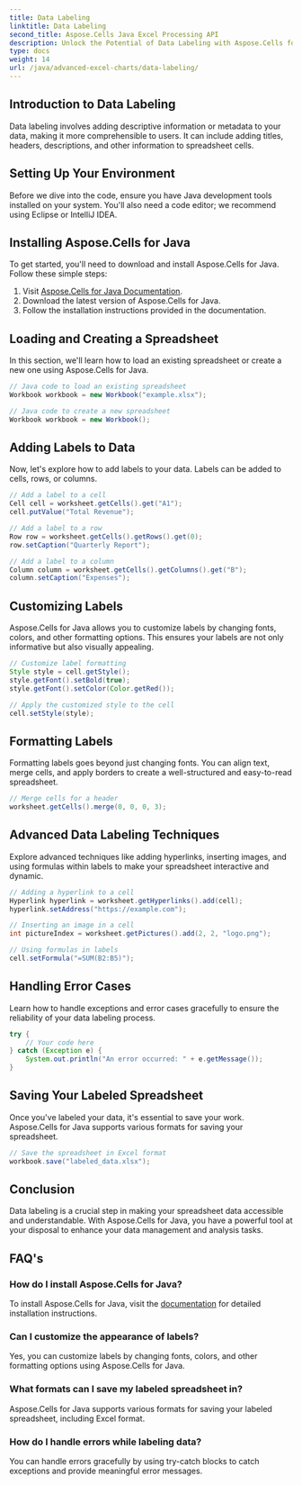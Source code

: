 ```yaml
---
title: Data Labeling
linktitle: Data Labeling
second_title: Aspose.Cells Java Excel Processing API
description: Unlock the Potential of Data Labeling with Aspose.Cells for Java. Learn Step by Step Techniques.
type: docs
weight: 14
url: /java/advanced-excel-charts/data-labeling/
---
```


## Introduction to Data Labeling

Data labeling involves adding descriptive information or metadata to your data, making it more comprehensible to users. It can include adding titles, headers, descriptions, and other information to spreadsheet cells.

## Setting Up Your Environment

Before we dive into the code, ensure you have Java development tools installed on your system. You'll also need a code editor; we recommend using Eclipse or IntelliJ IDEA.

## Installing Aspose.Cells for Java

To get started, you'll need to download and install Aspose.Cells for Java. Follow these simple steps:

1. Visit [Aspose.Cells for Java Documentation](https://reference.aspose.com/cells/java/).
2. Download the latest version of Aspose.Cells for Java.
3. Follow the installation instructions provided in the documentation.

## Loading and Creating a Spreadsheet

In this section, we'll learn how to load an existing spreadsheet or create a new one using Aspose.Cells for Java.

```java
// Java code to load an existing spreadsheet
Workbook workbook = new Workbook("example.xlsx");

// Java code to create a new spreadsheet
Workbook workbook = new Workbook();
```

## Adding Labels to Data

Now, let's explore how to add labels to your data. Labels can be added to cells, rows, or columns.

```java
// Add a label to a cell
Cell cell = worksheet.getCells().get("A1");
cell.putValue("Total Revenue");

// Add a label to a row
Row row = worksheet.getCells().getRows().get(0);
row.setCaption("Quarterly Report");

// Add a label to a column
Column column = worksheet.getCells().getColumns().get("B");
column.setCaption("Expenses");
```

## Customizing Labels

Aspose.Cells for Java allows you to customize labels by changing fonts, colors, and other formatting options. This ensures your labels are not only informative but also visually appealing.

```java
// Customize label formatting
Style style = cell.getStyle();
style.getFont().setBold(true);
style.getFont().setColor(Color.getRed());

// Apply the customized style to the cell
cell.setStyle(style);
```

## Formatting Labels

Formatting labels goes beyond just changing fonts. You can align text, merge cells, and apply borders to create a well-structured and easy-to-read spreadsheet.

```java
// Merge cells for a header
worksheet.getCells().merge(0, 0, 0, 3);
```

## Advanced Data Labeling Techniques

Explore advanced techniques like adding hyperlinks, inserting images, and using formulas within labels to make your spreadsheet interactive and dynamic.

```java
// Adding a hyperlink to a cell
Hyperlink hyperlink = worksheet.getHyperlinks().add(cell);
hyperlink.setAddress("https://example.com");

// Inserting an image in a cell
int pictureIndex = worksheet.getPictures().add(2, 2, "logo.png");

// Using formulas in labels
cell.setFormula("=SUM(B2:B5)");
```

## Handling Error Cases

Learn how to handle exceptions and error cases gracefully to ensure the reliability of your data labeling process.

```java
try {
    // Your code here
} catch (Exception e) {
    System.out.println("An error occurred: " + e.getMessage());
}
```

## Saving Your Labeled Spreadsheet

Once you've labeled your data, it's essential to save your work. Aspose.Cells for Java supports various formats for saving your spreadsheet.

```java
// Save the spreadsheet in Excel format
workbook.save("labeled_data.xlsx");
```

## Conclusion

Data labeling is a crucial step in making your spreadsheet data accessible and understandable. With Aspose.Cells for Java, you have a powerful tool at your disposal to enhance your data management and analysis tasks.

## FAQ's

### How do I install Aspose.Cells for Java?

To install Aspose.Cells for Java, visit the [documentation](https://reference.aspose.com/cells/java/) for detailed installation instructions.

### Can I customize the appearance of labels?

Yes, you can customize labels by changing fonts, colors, and other formatting options using Aspose.Cells for Java.

### What formats can I save my labeled spreadsheet in?

Aspose.Cells for Java supports various formats for saving your labeled spreadsheet, including Excel format.

### How do I handle errors while labeling data?

You can handle errors gracefully by using try-catch blocks to catch exceptions and provide meaningful error messages.
